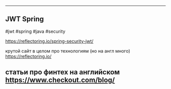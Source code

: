 
---

## JWT Spring
#jwt #spring #java #security

https://reflectoring.io/spring-security-jwt/

крутой сайт в целом про технологиям (но на англ много)
https://reflectoring.io/

статьи про финтех на английском
https://www.checkout.com/blog/
---

##